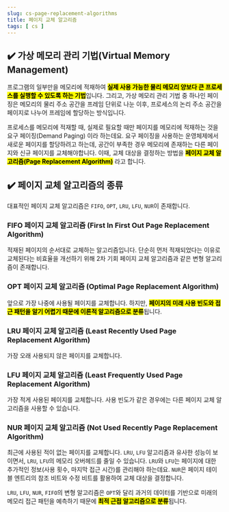 ```yaml
---
slug: cs-page-replacement-algorithms
title: 페이지 교체 알고리즘
tags: [ cs ]
---
```


## ✔️ 가상 메모리 관리 기법(Virtual Memory Management)
프로그램의 일부만을 메모리에 적재하여 <mark>**실제 사용 가능한 물리 메모리 양보다 큰 프로세스를 실행할 수 있도록 하는 기법**</mark>입니다. 그리고, 가상 메모리 관리 기법 중 하나인 페이징은 메모리의 물리 주소 공간을 프레임 단위로 나눈 이후, 프로세스의 논리 주소 공간을 페이지로 나누어 프레임에 할당하는 방식입니다.

프로세스를 메모리에 적재할 때, 실제로 필요할 때만 페이지를 메모리에 적재하는 것을 요구 페이징(Demand Paging) 이라 하는데요. 요구 페이징을 사용하는 운영체제에서 새로운 페이지를 할당하려고 하는데, 공간이 부족한 경우 메모리에 존재하는 다른 페이지와 신규 페이지를 교체해야합니다. 이때, 교체 대상을 결정하는 방법을 <mark>**페이지 교체 알고리즘(Page Replacement Algorithm)**</mark> 라고 합니다.

## ✔️ 페이지 교체 알고리즘의 종류
대표적인 페이지 교체 알고리즘은 `FIFO`, `OPT`, `LRU`, `LFU`, `NUR`이 존재합니다.

### FIFO 페이지 교체 알고리즘 (First In First Out Page Replacement Algorithm)
적재된 페이지의 순서대로 교체하는 알고리즘입니다. 단순히 먼저 적재되었다는 이유로 교체된다는 비효율을 개선하기 위해 2차 기회 페이지 교체 알고리즘과 같은 변형 알고리즘이 존재합니다.

### OPT 페이지 교체 알고리즘 (Optimal Page Replacement Algorithm)
앞으로 가장 나중에 사용될 페이지를 교체합니다. 하지만, <mark>**페이지의 미래 사용 빈도와 접근 패턴을 알기 어렵기 때문에 이론적 알고리즘으로 분류**</mark>됩니다.

### LRU 페이지 교체 알고리즘 (Least Recently Used Page Replacement Algorithm)
가장 오래 사용되지 않은 페이지를 교체합니다.

### LFU 페이지 교체 알고리즘 (Least Frequently Used Page Replacement Algorithm)
가장 적게 사용된 페이지를 교체합니다. 사용 빈도가 같은 경우에는 다른 페이지 교체 알고리즘을 사용할 수 있습니다.

### NUR 페이지 교체 알고리즘 (Not Used Recently Page Replacement Algorithm)
최근에 사용된 적이 없는 페이지를 교체합니다. `LRU`, `LFU` 알고리즘과 유사한 성능이 보이면서, `LRU`, `LFU`의 메모리 오버헤드를 줄일 수 있습니다. `LRU`와 `LFU`는 페이지에 대한 추가적인 정보(사용 횟수, 마지막 접근 시간)를 관리해야 하는데요. `NUR`은 페이지 테이블 엔트리의 참조 비트와 수정 비트를 활용하여 교체 대상을 결정합니다.

`LRU`, `LFU`, `NUR`, `FIFO`의 변형 알고리즘은 `OPT`와 달리 과거의 데이터를 기반으로 미래의 메모리 접근 패턴을 예측하기 때문에 <mark>**최적 근접 알고리즘으로 분류**</mark>됩니다.